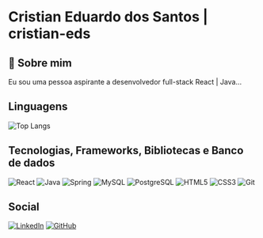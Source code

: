 
# Cristian Eduardo dos Santos | cristian-eds


## 🚀 Sobre mim
Eu sou uma pessoa aspirante a desenvolvedor full-stack React | Java...


## Linguagens

![Top Langs](https://github-readme-stats-git-masterrstaa-rickstaa.vercel.app/api/top-langs/?username=cristian-eds&layout=compact&bg_color=000&border_color=30A3DC&title_color=E94D5F&text_color=FFF)




## Tecnologias, Frameworks, Bibliotecas e Banco de dados

 ![React](https://img.shields.io/badge/React-20232A?style=for-the-badge&logo=react&logoColor=61DAFB) 
 ![Java](https://img.shields.io/badge/java-%23ED8B00.svg?style=for-the-badge&logo=openjdk&logoColor=white)
 ![Spring](https://img.shields.io/badge/spring-%236DB33F.svg?style=for-the-badge&logo=spring&logoColor=white) 
![MySQL](https://img.shields.io/badge/MySQL-00000F?style=for-the-badge&logo=mysql&logoColor=white)
![PostgreSQL](https://img.shields.io/badge/PostgreSQL-000?style=for-the-badge&logo=postgresql)
![HTML5](https://img.shields.io/badge/HTML5-E34F26?style=for-the-badge&logo=html5&logoColor=white)
![CSS3](https://img.shields.io/badge/CSS3-1572B6?style=for-the-badge&logo=css3&logoColor=white)
![Git](https://img.shields.io/badge/GIT-E44C30?style=for-the-badge&logo=git&logoColor=white)



## Social
[![LinkedIn](https://img.shields.io/badge/LinkedIn-0077B5?style=for-the-badge&logo=linkedin&logoColor=white)](https://www.linkedin.com/in/cristian-eduardo-dos-santos-a3499a240/)
[![GitHub](https://img.shields.io/badge/GitHub-100000?style=for-the-badge&logo=github&logoColor=white)](https://github.com/cristian-eds)

